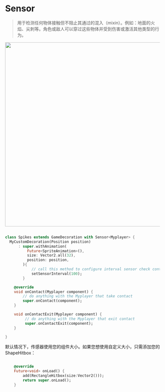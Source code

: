# Sensor

> 用于检测任何物体接触但不阻止其通过的混入（mixin）。例如：地面的火焰、尖刺等。角色或敌人可以穿过这些物体并受到伤害或激活其他类型的行为。

<img src="../../_media/sensor.gif" width="600"/>

```dart

class Spikes extends GameDecoration with Sensor<Myplayer> {
  MyCustomDecoration(Position position)
      : super.withAnimation(
          Future<SpriteAnimation>(),
          size: Vector2.all(32),
          position: position,
        ){
            // call this method to configure interval sensor check contact. default 100 milliseconds.
            setSensorInterval(100);
        }

    @override
    void onContact(Myplayer component) {
        // do anything with the Myplayer that take contact
        super.onContact(component);
    }

    void onContactExit(Myplayer component) {
         // do anything with the Myplayer that exit contact
         super.onContactExit(component);
    }

}
```


默认情况下，传感器使用您的组件大小。如果您想使用自定义大小，只需添加您的 ShapeHitbox：

```dart

    @override
    Future<void> onLoad() {
        add(RectangleHitbox(size:Vector2()));
        return super.onLoad();
    }

```